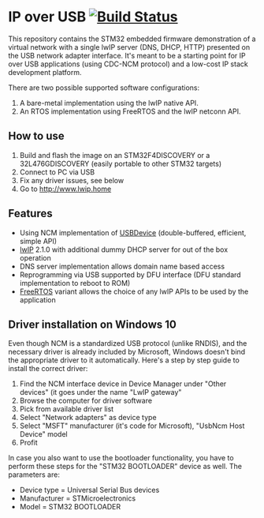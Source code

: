 # IP over USB [![Build Status](https://travis-ci.org/IntergatedCircuits/IPoverUSB.svg?branch=master)](https://travis-ci.org/IntergatedCircuits/IPoverUSB)

This repository contains the STM32 embedded firmware demonstration of a virtual network
with a single lwIP server (DNS, DHCP, HTTP) presented on the USB network adapter interface.
It's meant to be a starting point for IP over USB applications (using CDC-NCM protocol)
and a low-cost IP stack development platform.

There are two possible supported software configurations:
1. A bare-metal implementation using the lwIP native API.
2. An RTOS implementation using FreeRTOS and the lwIP netconn API.

## How to use

1. Build and flash the image on an STM32F4DISCOVERY or a 32L476GDISCOVERY (easily portable to other STM32 targets)
2. Connect to PC via USB
3. Fix any driver issues, see below
4. Go to http://www.lwip.home

## Features

* Using NCM implementation of [USBDevice][USBDevice] (double-buffered, efficient, simple API)
* [lwIP][lwIP] 2.1.0 with additional dummy DHCP server for out of the box operation
* DNS server implementation allows domain name based access
* Reprogramming via USB supported by DFU interface (DFU standard implementation to reboot to ROM)
* [FreeRTOS][FreeRTOS] variant allows the choice of any lwIP APIs to be used by the application

## Driver installation on Windows 10

Even though NCM is a standardized USB protocol (unlike RNDIS), and the necessary driver
is already included by Microsoft, Windows doesn't bind the appropriate driver to it automatically.
Here's a step by step guide to install the correct driver:

1. Find the NCM interface device in Device Manager under "Other devices" (it goes under the name "LwIP gateway"
2. Browse the computer for driver software
3. Pick from available driver list
4. Select "Network adapters" as device type
5. Select "MSFT" manufacturer (it's code for Microsoft), "UsbNcm Host Device" model
6. Profit

In case you also want to use the bootloader functionality,
you have to perform these steps for the "STM32 BOOTLOADER" device as well. The parameters are:
- Device type = Universal Serial Bus devices
- Manufacturer = STMicroelectronics
- Model = STM32 BOOTLOADER

[FreeRTOS]: https://www.freertos.org/
[lwIP]: https://savannah.nongnu.org/projects/lwip/
[USBDevice]: https://github.com/IntergatedCircuits/USBDevice
